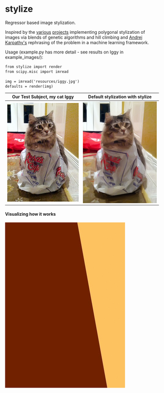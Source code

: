 stylize
=======

Regressor based image stylization.

Inspired by the [various](http://alteredqualia.com/visualization/evolve/) [projects](http://rogeralsing.com/2008/12/07/genetic-programming-evolution-of-mona-lisa/) implementing polygonal stylization of images via blends of genetic algorithms and hill climbing and [Andrej Karpathy's](http://cs.stanford.edu/people/karpathy/convnetjs/demo/image_regression.html) rephrasing of the problem in a machine learning framework.

Usage (example.py has more detail - see results on Iggy in example_images/): 
```
from stylize import render
from scipy.misc import imread

img = imread('resources/iggy.jpg')
defaults = render(img)
```

Our Test Subject, my cat Iggy  | Default stylization with stylize
------------- | -------------
![Iggy](/resources/iggy_small.jpg?raw=true "My cat Iggy looking confused")  | ![Iggy](/resources/defaults_small.png?raw=true "Default stylization with stylize")

#### Visualizing how it works
![Iggy](/resources/iggy.gif?raw=true "Visualizing how it works")
